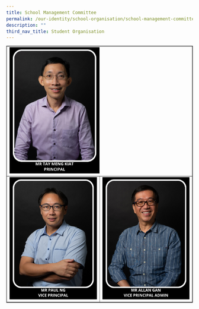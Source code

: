 ```yaml
---
title: School Management Committee
permalink: /our-identity/school-organisation/school-management-committee/
description: ""
third_nav_title: Student Organisation
---
```

<table style="border-collapse: collapse; width: 100%;" border="1">
<tbody>
<tr>
<td style="width: 50%;" colspan = "2" ><img style="width: 50%;" src="/images/pvp.jpg" /></td>
</tr>
<tr>
<td style="width: 50%;"><img src="/images/pvp1.jpg"></td>
<td style="width: 50%;"><img src="/images/pvp2.jpg"></td>
</tr>
</tbody>
</table>